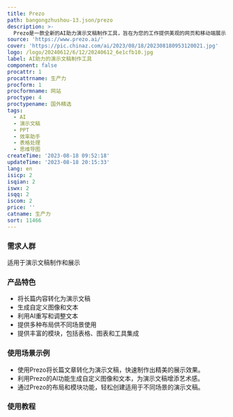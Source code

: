 ```yaml
---
title: Prezo
path: bangongzhushou-13.json/prezo
description: >-
  Prezo是一款全新的AI助力演示文稿制作工具，旨在为您的工作提供美观的网页和移动端展示效果。它可以将长篇内容如文章或备忘录一键转化为演示文稿，保留关键信息并创建合适的分段，以便格式化为演示文稿。您还可以使用AI生成自定义图像和文本，选择不同的风格生成艺术作品。利用AI重写和调整文本，使其完美适应您的受众。Prezo提供多种布局供不同场景使用，包括活动、研究、营销和课程计划等。它在网页和移动端提供无缝体验，通过拖放轻松重新排列模块，自动适应移动端展示效果。您可以轻松编辑布局，调整模块大小或移动位置，以获得完美的效果。Prezo还提供丰富的模块，包括表格、图表和与您喜爱的工具集成，增强演示文稿的功能，并在所有设备上呈现出色。
source: 'https://www.prezo.ai/'
cover: 'https://pic.chinaz.com/ai/2023/08/18/202308180953120021.jpg'
logo: /logo/20240612/6/12/20240612_6e1cfb10.jpg
label: AI助力的演示文稿制作工具
component: false
procattr: 1
procattrname: 生产力
procform: 1
procformname: 网站
proctype: 4
proctypename: 国外精选
tags:
  - AI
  - 演示文稿
  - PPT
  - 效率助手
  - 表格处理
  - 思维导图
createTime: '2023-08-18 09:52:18'
updateTime: '2023-08-18 20:15:33'
lang: en
isicp: 2
isqian: 2
iswx: 2
isqq: 2
iscom: 2
price: ''
catname: 生产力
sort: 11466
---
```




### 需求人群
适用于演示文稿制作和展示

### 产品特色
- 将长篇内容转化为演示文稿
- 生成自定义图像和文本
- 利用AI重写和调整文本
- 提供多种布局供不同场景使用
- 提供丰富的模块，包括表格、图表和工具集成

### 使用场景示例
- 使用Prezo将长篇文章转化为演示文稿，快速制作出精美的展示效果。
- 利用Prezo的AI功能生成自定义图像和文本，为演示文稿增添艺术感。
- 通过Prezo的布局和模块功能，轻松创建适用于不同场景的演示文稿。

### 使用教程


  
